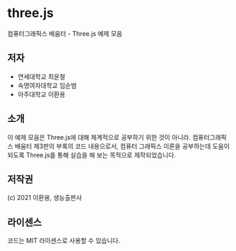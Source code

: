 # three.js
컴퓨터그래픽스 배움터 - Three.js 예제 모음

## 저자 

* 연세대학교 최윤철
* 숙명여자대학교 임순범
* 아주대학교 이환용

## 소개
이 예제 모음은 Three.js에 대해
체계적으로 공부하기 위한 것이 아니라. 
컴퓨터그래픽스 배움터 제3판의 부록의 코드 내용으로서,
컴퓨터 그래픽스 이론을 공부하는데 
도움이 되도록 Three.js를 통해 실습을 해 보는 
목적으로 제작되었습니다. 

## 저작권 
(c) 2021 이환용, 생능출판사

## 라이센스 
코드는 MIT 라이센스로 사용할 수 있습니다. 
